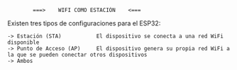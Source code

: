             ===>    WIFI COMO ESTACIÓN    <===

Existen tres tipos de configuraciones para el ESP32:

    -> Estación (STA)           El dispositivo se conecta a una red WiFi disponible
    -> Punto de Acceso (AP)     El dispositivo genera su propia red WiFi a la que se pueden conectar otros dispositivos
    -> Ambos
